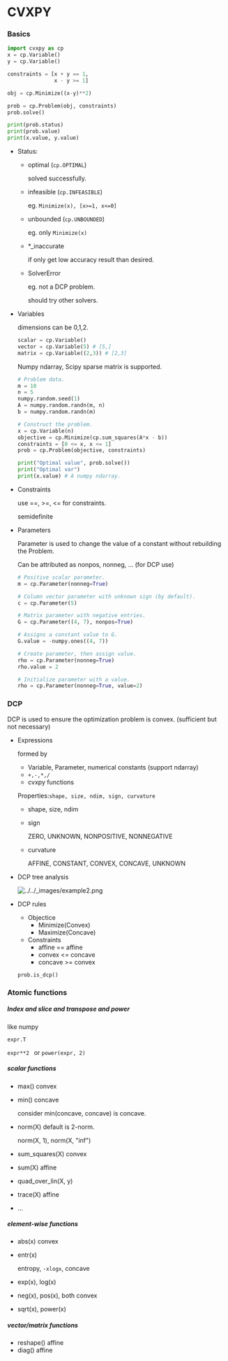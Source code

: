 # CVXPY

### Basics

```python
import cvxpy as cp
x = cp.Variable()
y = cp.Variable()

constraints = [x + y == 1,
               x - y >= 1]

obj = cp.Minimize((x-y)**2)

prob = cp.Problem(obj, constraints)
prob.solve()

print(prob.status)
print(prob.value)
print(x.value, y.value)
```


* Status:
  * optimal (`cp.OPTIMAL`)

    solved successfully.

  * infeasible (`cp.INFEASIBLE`)

    eg. `Minimize(x), [x>=1, x<=0]`

  * unbounded (`cp.UNBOUNDED`)

    eg. only `Minimize(x)`

  * *_inaccurate

    if only get low accuracy result than desired.

  * SolverError

    eg. not a DCP problem.

    should try other solvers. 

* Variables

  dimensions can be 0,1,2.

  ```python
  scalar = cp.Variable()
  vector = cp.Variable(5) # [5,]
  matrix = cp.Variable((2,3)) # [2,3]
  ```

  Numpy ndarray, Scipy sparse matrix is supported.

  ```python
  # Problem data.
  m = 10
  n = 5
  numpy.random.seed(1)
  A = numpy.random.randn(m, n)
  b = numpy.random.randn(m)
  
  # Construct the problem.
  x = cp.Variable(n)
  objective = cp.Minimize(cp.sum_squares(A*x - b))
  constraints = [0 <= x, x <= 1]
  prob = cp.Problem(objective, constraints)
  
  print("Optimal value", prob.solve())
  print("Optimal var")
  print(x.value) # A numpy ndarray.
  ```

* Constraints

  use ==, >=, <= for constraints.

  semidefinite

* Parameters

  Parameter is used to change the value of a constant without rebuilding the Problem.

  Can be attributed as nonpos, nonneg, ... (for DCP use)

  ```python
  # Positive scalar parameter.
  m = cp.Parameter(nonneg=True)
  
  # Column vector parameter with unknown sign (by default).
  c = cp.Parameter(5)
  
  # Matrix parameter with negative entries.
  G = cp.Parameter((4, 7), nonpos=True)
  
  # Assigns a constant value to G.
  G.value = -numpy.ones((4, 7))
  
  # Create parameter, then assign value.
  rho = cp.Parameter(nonneg=True)
  rho.value = 2
  
  # Initialize parameter with a value.
  rho = cp.Parameter(nonneg=True, value=2)
  ```


### DCP

DCP is used to ensure the optimization problem is convex. (sufficient but not necessary)


* Expressions

  formed by 

  * Variable, Parameter, numerical constants (support ndarray) 
  * `+,-,*,/`
  * cvxpy functions

  Properties:` shape, size, ndim, sign, curvature `

  * shape, size, ndim

  * sign

    ZERO, UNKNOWN, NONPOSITIVE, NONNEGATIVE

  * curvature

    AFFINE, CONSTANT, CONVEX, CONCAVE, UNKNOWN	


* DCP tree analysis

  ![../../_images/example2.png](https://www.cvxpy.org/_images/example2.png)

* DCP rules

  * Objectice
    * Minimize(Convex)
    * Maximize(Concave)
  * Constraints
    * affine == affine
    * convex <= concave
    * concave >= convex

  `prob.is_dcp()`


### Atomic functions

##### Index and slice and transpose and power 

like numpy

`expr.T`

`expr**2 ` or `power(expr, 2)`

##### scalar functions

* max() convex

* min() concave 

  consider min(concave, concave) is concave.

* norm(X) default is 2-norm.

  norm(X, 1), norm(X, "inf")

* sum_squares(X) convex

* sum(X) affine

* quad_over_lin(X, y)

* trace(X) affine

* ...

##### element-wise functions

* abs(x) convex

* entr(x)

  entropy, `-xlogx`, concave

* exp(x), log(x)

* neg(x), pos(x), both convex

* sqrt(x), power(x)

##### vector/matrix functions

* reshape() affine
* diag() affine

